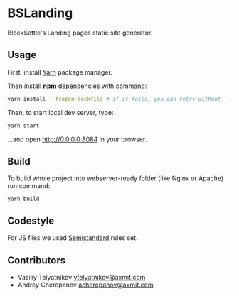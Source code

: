 # BSLanding

BlockSettle's Landing pages static site generator.

## Usage

First, install [Yarn](https://yarnpkg.com/lang/en/docs/install/) package manager.

Then install **npm** dependencies with command:

```sh
yarn install --frozen-lockfile # if it fails, you can retry without `--frozen-lockfile` option
```

Then, to start local dev server, type:

```sh
yarn start
```

...and open http://0.0.0.0:8084 in your browser.

## Build

To build whole project into webserver-ready folder (like Nginx or Apache) run command:

```
yarn build
```

## Codestyle

For JS files we used [Semistandard](https://github.com/Flet/semistandard) rules set.


## Contributors

- Vasiliy Telyatnikov <vtelyatnikov@axmit.com>
- Andrey Cherepanov <acherepanov@axmit.com>
